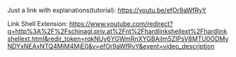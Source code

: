Just a link with explanations(tutorial): https://youtu.be/efOr9aWfRyY

Link Shell Extension:
https://www.youtube.com/redirect?q=http%3A%2F%2Fschinagl.priv.at%2Fnt%2Fhardlinkshellext%2Fhardlinkshellext.html&redir_token=rqkNUy6YGWmRnXYGBAilm5ZIPsV8MTU0ODMyNDYxNEAxNTQ4MjM4MjE0&v=efOr9aWfRyY&event=video_description
